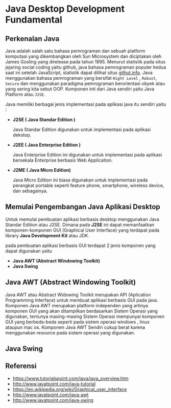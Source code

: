 # Java Desktop Development Fundamental

## **Perkenalan Java**

Java adalah salah satu bahasa pemrograman dan sebuah platform komputasi yang dikembangkan oleh Sun Microsystem dan diciptakan oleh James Gosling yang direlease pada tahun 1995.
Menurut statistik pada situs jejaring social coding yaitu github, java bahasa pemrograman populer kedua saat ini setelah JavaScript, statistik dapat dilihat situs [githut.info](http://githut.info/).
Java menggunakan bahasa pemrograman yang bersifat ``Hight Level`` , ``Robust``, ``Secure`` dan menggunakan paradigma pemrograman berorientasi obyek atau yang sering kita sebut OOP. Komponen inti dari Java sendiri yaitu Java Platform atau ``J2SE``.

Java memiliki berbagai jenis implementasi pada aplikasi java itu sendiri yaitu :
- **J2SE ( Java Standar Edition )**

    Java Standar Edition digunakan untuk implementasi pada aplikasi dekstop.

-  **J2EE ( Java Enterprise Edition )**

    Java Enterprise Edition ini digunakan untuk implementasi pada aplikasi bersekala Enterprise berbasis Web Application.

- **J2ME ( Java Micro Edition)**

    Java Micro Edition ini biasa digunakan untuk implementasi pada perangkat portable seperti feature phone, smartphone, wireless device, dan sebagainya.

## **Memulai Pengembangan Java Aplikasi Desktop**

Untuk memulai pembuatan aplikasi berbasis desktop menggunakan Java Standar Edition atau J2SE. 
Dimana pada **J2SE** ini dapat memanfaatkan komponen-komponen GUI (Graphical User Interface) yang terdapat
pada library **Java Development Kit** atau JDK.

pada pembuatan aplikasi berbasis GUI terdapat 2 jenis komponen yang dapat digunakan yaitu

- **Java AWT (Abstract Windowing Toolkit)**
- **Java Swing**

## **Java AWT (Abstract Windowing Toolkit)**

Java AWT atau Abstract Widowing Toolkit merupakan API (Aplication Programming Interface) untuk membuat aplikasi berbasis GUI pada java. 
Komponen Java AWT merupakan platform independen yang artinya komponen GUI yang akan ditampilkan berdasarkan Sistem Operasi yang digunakan,
tentunya masing-masing Sistem Operasi mempunyai komponen GUI yang berbeda-beda seperti pada sistem operasi windows , linux ataupun mac os.
Komponen Java AWT Sendiri cukup berat karena menggunakan resource pada sistem operasi yang digunakan.

## **Java Swing**



## **Referensi**
- https://www.tutorialspoint.com/java/java_overview.htm
- http://www.javatpoint.com/java-tutorial
- https://en.wikipedia.org/wiki/Graphical_user_interface
- http://www.javatpoint.com/java-awt
- http://www.javatpoint.com/java-swing